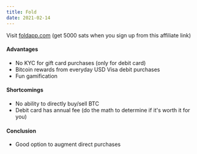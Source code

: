 ```yaml
---
title: Fold
date: 2021-02-14
---
```


Visit [foldapp.com](https://use.foldapp.com/r/Ul3zJuaI) (get 5000 sats when you sign up from this affiliate link)
#### Advantages
  - No KYC for gift card purchases (only for debit card)
  - Bitcoin rewards from everyday USD Visa debit purchases
  - Fun gamification
#### Shortcomings
  - No ability to directly buy/sell BTC
  - Debit card has annual fee (do the math to determine if it's worth it for you)
#### Conclusion
  - Good option to augment direct purchases

